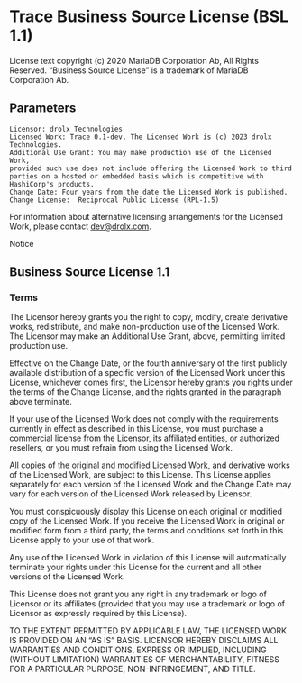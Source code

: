 # Trace Business Source License (BSL 1.1)

License text copyright (c) 2020 MariaDB Corporation Ab, All Rights Reserved.
“Business Source License” is a trademark of MariaDB Corporation Ab.

## Parameters

```
Licensor: drolx Technologies
Licensed Work: Trace 0.1-dev. The Licensed Work is (c) 2023 drolx Technologies.
Additional Use Grant: You may make production use of the Licensed Work,
provided such use does not include offering the Licensed Work to third parties on a hosted or embedded basis which is competitive with HashiCorp's products.
Change Date: Four years from the date the Licensed Work is published.
Change License:  Reciprocal Public License (RPL-1.5)
```

For information about alternative licensing arrangements for the Licensed Work,
please contact dev@drolx.com.

Notice

## Business Source License 1.1

### Terms

The Licensor hereby grants you the right to copy, modify, create derivative
works, redistribute, and make non-production use of the Licensed Work. The
Licensor may make an Additional Use Grant, above, permitting limited production use.

Effective on the Change Date, or the fourth anniversary of the first publicly
available distribution of a specific version of the Licensed Work under this
License, whichever comes first, the Licensor hereby grants you rights under
the terms of the Change License, and the rights granted in the paragraph
above terminate.

If your use of the Licensed Work does not comply with the requirements
currently in effect as described in this License, you must purchase a
commercial license from the Licensor, its affiliated entities, or authorized
resellers, or you must refrain from using the Licensed Work.

All copies of the original and modified Licensed Work, and derivative works
of the Licensed Work, are subject to this License. This License applies
separately for each version of the Licensed Work and the Change Date may vary
for each version of the Licensed Work released by Licensor.

You must conspicuously display this License on each original or modified copy
of the Licensed Work. If you receive the Licensed Work in original or
modified form from a third party, the terms and conditions set forth in this
License apply to your use of that work.

Any use of the Licensed Work in violation of this License will automatically
terminate your rights under this License for the current and all other
versions of the Licensed Work.

This License does not grant you any right in any trademark or logo of
Licensor or its affiliates (provided that you may use a trademark or logo of
Licensor as expressly required by this License).

TO THE EXTENT PERMITTED BY APPLICABLE LAW, THE LICENSED WORK IS PROVIDED ON
AN “AS IS” BASIS. LICENSOR HEREBY DISCLAIMS ALL WARRANTIES AND CONDITIONS,
EXPRESS OR IMPLIED, INCLUDING (WITHOUT LIMITATION) WARRANTIES OF
MERCHANTABILITY, FITNESS FOR A PARTICULAR PURPOSE, NON-INFRINGEMENT, AND
TITLE.
